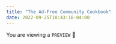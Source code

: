 ```yaml
---
title: "The Ad-Free Community Cookbook"
date: 2022-09-25T18:43:18-04:00
---
```


You are viewing a `PREVIEW` 🚧

